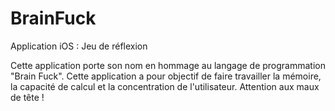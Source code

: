 # BrainFuck

Application iOS : Jeu de réflexion

Cette application porte son nom en hommage au langage de programmation "Brain Fuck". Cette application a pour objectif de faire travailler la mémoire, la capacité de calcul et la concentration de l'utilisateur.
Attention aux maux de tête !
